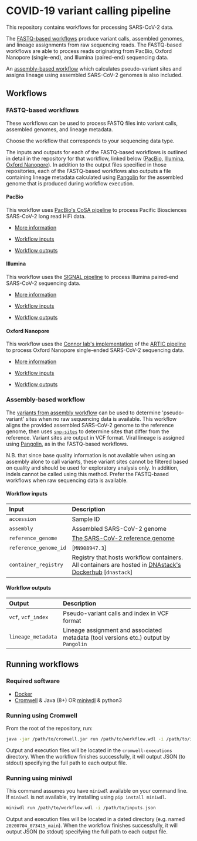 # COVID-19 variant calling pipeline

This repository contains workflows for processing SARS-CoV-2 data.

The [FASTQ-based workflows](#fastq-based-workflows) produce variant calls, assembled genomes, and lineage assignments from raw sequencing reads. The FASTQ-based workflows are able to process reads originating from PacBio, Oxford Nanopore (single-end), and Illumina (paired-end) sequencing data.

An [assembly-based workflow](#assembly-based-workflow) which calculates pseudo-variant sites and assigns lineage using assembled SARS-CoV-2 genomes is also included.


## Workflows

### FASTQ-based workflows

These workflows can be used to process FASTQ files into variant calls, assembled genomes, and lineage metadata.

Choose the workflow that corresponds to your sequencing data type.

The inputs and outputs for each of the FASTQ-based workflows is outlined in detail in the repository for that workflow, linked below ([PacBio](https://github.com/DNAstack/PacBio_CoSA), [Illumina](https://github.com/DNAstack/Illumina_SIGNAL), [Oxford Nanopore](https://github.com/DNAstack/Oxford_Nanopore_ARTIC)). In addition to the output files specified in those repositories, each of the FASTQ-based workflows also outputs a file containing lineage metadata calculated using [Pangolin](https://github.com/cov-lineages/pangolin) for the assembled genome that is produced during workflow execution.


#### PacBio

This workflow uses [PacBio's CoSA pipeline](https://github.com/PacificBiosciences/CoSA) to process Pacific Biosciences SARS-CoV-2 long read HiFi data.

- [More information](https://github.com/DNAstack/PacBio_CoSA)

- [Workflow inputs](https://github.com/DNAstack/PacBio_CoSA#workflow-inputs)

- [Workflow outputs](https://github.com/DNAstack/PacBio_CoSA#workflow-outputs)


#### Illumina

This workflow uses the [SIGNAL pipeline](https://github.com/jaleezyy/covid-19-signal) to process Illumina paired-end SARS-CoV-2 sequencing data.

- [More information](https://github.com/DNAstack/Illumina_SIGNAL)

- [Workflow inputs](https://github.com/DNAstack/Illumina_SIGNAL#workflow-inputs)

- [Workflow outputs](https://github.com/DNAstack/Illumina_SIGNAL#workflow-outputs)


#### Oxford Nanopore

This workflow uses the [Connor lab's implementation](https://github.com/connor-lab/ncov2019-artic-nf) of the [ARTIC pipeline](https://artic.network/ncov-2019/ncov2019-bioinformatics-sop.html) to process Oxford Nanopore single-ended SARS-CoV-2 sequencing data.

- [More information](https://github.com/DNAstack/Oxford_Nanopore_ARTIC)

- [Workflow inputs](https://github.com/DNAstack/Oxford_Nanopore_ARTIC#workflow-inputs)

- [Workflow outputs](https://github.com/DNAstack/Oxford_Nanopore_ARTIC#workflow-outputs)


### Assembly-based workflow

The [variants from assembly workflow](./workflows/from_assembly/assembly_to_vcf.wdl) can be used to determine 'pseudo-variant' sites when no raw sequencing data is available. This workflow aligns the provided assembled SARS-CoV-2 genome to the reference genome, then uses [`snp-sites`](https://github.com/sanger-pathogens/snp-sites) to determine sites that differ from the reference. Variant sites are output in VCF format. Viral lineage is assigned using [Pangolin](https://github.com/cov-lineages/pangolin), as in the FASTQ-based workflows.

N.B. that since base quality information is not available when using an assembly alone to call variants, these variant sites cannot be filtered based on quality and should be used for exploratory analysis only. In addition, indels cannot be called using this method. Prefer the FASTQ-based workflows when raw sequencing data is available.


#### Workflow inputs

| Input | Description |
|:-|:-|
| `accession` | Sample ID |
| `assembly` | Assembled SARS-CoV-2 genome |
| `reference_genome` | [The SARS-CoV-2 reference genome](https://www.ncbi.nlm.nih.gov/nuccore/MN908947.3) |
| `reference_genome_id` | [`MN908947.3`] |
| `container_registry`  | Registry that hosts workflow containers. All containers are hosted in [DNAstack's Dockerhub](https://hub.docker.com/u/dnastack) [`dnastack`] |


#### Workflow outputs

| Output | Description |
|:-|:-|
| `vcf`, `vcf_index` | Pseudo-variant calls and index in VCF format |
| `lineage_metadata` | Lineage assignment and associated metadata (tool versions etc.) output by `Pangolin` |


## Running workflows

### Required software

- [Docker](https://docs.docker.com/get-docker/)
- [Cromwell](https://github.com/broadinstitute/cromwell/releases) & Java (8+) OR [miniwdl](https://github.com/chanzuckerberg/miniwdl/releases) & python3

### Running using Cromwell

From the root of the repository, run:

```bash
java -jar /path/to/cromwell.jar run /path/to/workflow.wdl -i /path/to/inputs.json
```

Output and execution files will be located in the `cromwell-executions` directory. When the workflow finishes successfully, it will output JSON (to stdout) specifying the full path to each output file.


### Running using miniwdl

This command assumes you have `miniwdl` available on your command line. If `miniwdl` is not available, try installing using `pip install miniwdl`.

```bash
miniwdl run /path/to/workflow.wdl -i /path/to/inputs.json
```

Output and execution files will be located in a dated directory (e.g. named `20200704_073415_main`). When the workflow finishes successfully, it will output JSON (to stdout) specifying the full path to each output file.
